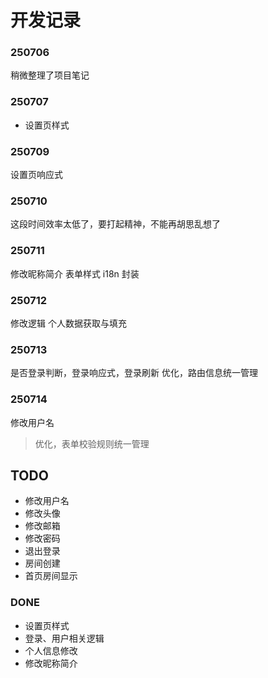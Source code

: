 # 开发记录

### 250706
稍微整理了项目笔记

### 250707
- 设置页样式

### 250709
设置页响应式

### 250710
这段时间效率太低了，要打起精神，不能再胡思乱想了

### 250711
修改昵称简介 表单样式 i18n 封装

### 250712
修改逻辑
个人数据获取与填充

### 250713
是否登录判断，登录响应式，登录刷新
优化，路由信息统一管理

### 250714
修改用户名
> 优化，表单校验规则统一管理

## TODO
- 修改用户名
- 修改头像
- 修改邮箱
- 修改密码
- 退出登录
- 房间创建
- 首页房间显示

### DONE
- 设置页样式
- 登录、用户相关逻辑
- 个人信息修改
- 修改昵称简介